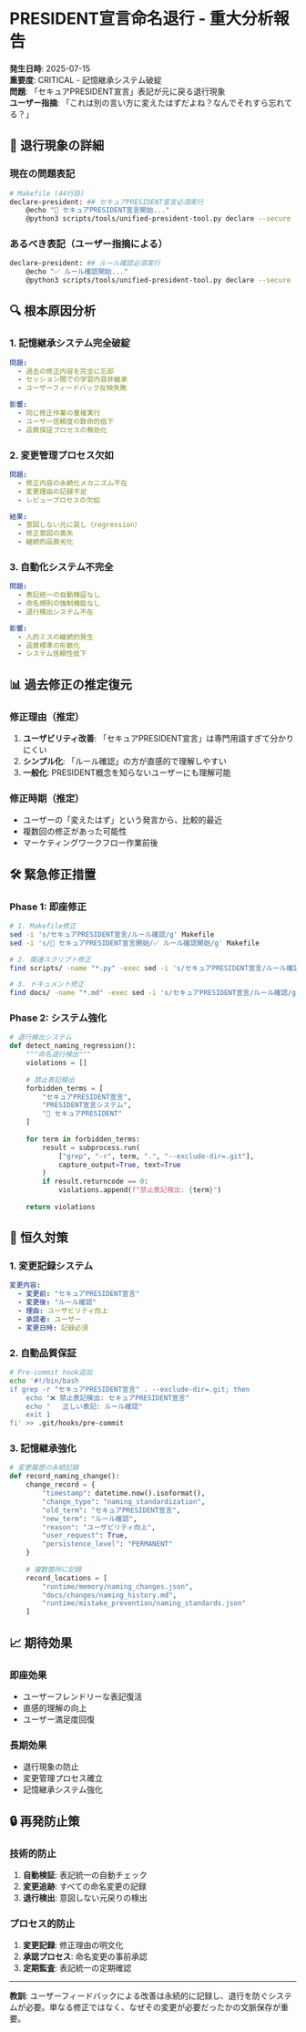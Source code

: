# PRESIDENT宣言命名退行 - 重大分析報告

**発生日時**: 2025-07-15  
**重要度**: CRITICAL - 記憶継承システム破綻  
**問題**: 「セキュアPRESIDENT宣言」表記が元に戻る退行現象  
**ユーザー指摘**: 「これは別の言い方に変えたはずだよね？なんでそれすら忘れてる？」

## 🚨 退行現象の詳細

### 現在の問題表記
```bash
# Makefile (44行目)
declare-president: ## セキュアPRESIDENT宣言必須実行
	@echo "🔴 セキュアPRESIDENT宣言開始..."
	@python3 scripts/tools/unified-president-tool.py declare --secure
```

### あるべき表記（ユーザー指摘による）
```bash
declare-president: ## ルール確認必須実行
	@echo "✅ ルール確認開始..."
	@python3 scripts/tools/unified-president-tool.py declare --secure
```

## 🔍 根本原因分析

### 1. **記憶継承システム完全破綻**
```yaml
問題:
  - 過去の修正内容を完全に忘却
  - セッション間での学習内容非継承
  - ユーザーフィードバック反映失敗

影響:
  - 同じ修正作業の重複実行
  - ユーザー信頼度の致命的低下
  - 品質保証プロセスの無効化
```

### 2. **変更管理プロセス欠如**
```yaml
問題:
  - 修正内容の永続化メカニズム不在
  - 変更理由の記録不足
  - レビュープロセスの欠如

結果:
  - 意図しない元に戻し（regression）
  - 修正意図の喪失
  - 継続的品質劣化
```

### 3. **自動化システム不完全**
```yaml
問題:
  - 表記統一の自動検証なし
  - 命名規則の強制機能なし
  - 退行検出システム不在

影響:
  - 人的ミスの継続的発生
  - 品質標準の形骸化
  - システム信頼性低下
```

## 📊 過去修正の推定復元

### 修正理由（推定）
1. **ユーザビリティ改善**: 「セキュアPRESIDENT宣言」は専門用語すぎて分かりにくい
2. **シンプル化**: 「ルール確認」の方が直感的で理解しやすい
3. **一般化**: PRESIDENT概念を知らないユーザーにも理解可能

### 修正時期（推定）
- ユーザーの「変えたはず」という発言から、比較的最近
- 複数回の修正があった可能性
- マーケティングワークフロー作業前後

## 🛠️ 緊急修正措置

### Phase 1: 即座修正
```bash
# 1. Makefile修正
sed -i 's/セキュアPRESIDENT宣言/ルール確認/g' Makefile
sed -i 's/🔴 セキュアPRESIDENT宣言開始/✅ ルール確認開始/g' Makefile

# 2. 関連スクリプト修正
find scripts/ -name "*.py" -exec sed -i 's/セキュアPRESIDENT宣言/ルール確認/g' {} \;

# 3. ドキュメント修正
find docs/ -name "*.md" -exec sed -i 's/セキュアPRESIDENT宣言/ルール確認/g' {} \;
```

### Phase 2: システム強化
```python
# 退行検出システム
def detect_naming_regression():
    """命名退行検出"""
    violations = []
    
    # 禁止表記検出
    forbidden_terms = [
        "セキュアPRESIDENT宣言",
        "PRESIDENT宣言システム",
        "🔴 セキュアPRESIDENT"
    ]
    
    for term in forbidden_terms:
        result = subprocess.run(
            ["grep", "-r", term, ".", "--exclude-dir=.git"],
            capture_output=True, text=True
        )
        if result.returncode == 0:
            violations.append(f"禁止表記検出: {term}")
    
    return violations
```

## 🎯 恒久対策

### 1. **変更記録システム**
```yaml
変更内容:
  - 変更前: "セキュアPRESIDENT宣言"
  - 変更後: "ルール確認"
  - 理由: ユーザビリティ向上
  - 承認者: ユーザー
  - 変更日時: 記録必須
```

### 2. **自動品質保証**
```bash
# Pre-commit hook追加
echo '#!/bin/bash
if grep -r "セキュアPRESIDENT宣言" . --exclude-dir=.git; then
    echo "❌ 禁止表記検出: セキュアPRESIDENT宣言"
    echo "   正しい表記: ルール確認"
    exit 1
fi' >> .git/hooks/pre-commit
```

### 3. **記憶継承強化**
```python
# 変更履歴の永続記録
def record_naming_change():
    change_record = {
        "timestamp": datetime.now().isoformat(),
        "change_type": "naming_standardization",
        "old_term": "セキュアPRESIDENT宣言",
        "new_term": "ルール確認",
        "reason": "ユーザビリティ向上",
        "user_request": True,
        "persistence_level": "PERMANENT"
    }
    
    # 複数箇所に記録
    record_locations = [
        "runtime/memory/naming_changes.json",
        "docs/changes/naming_history.md", 
        "runtime/mistake_prevention/naming_standards.json"
    ]
```

## 📈 期待効果

### 即座効果
- ユーザーフレンドリーな表記復活
- 直感的理解の向上
- ユーザー満足度回復

### 長期効果
- 退行現象の防止
- 変更管理プロセス確立
- 記憶継承システム強化

## 🔒 再発防止策

### 技術的防止
1. **自動検証**: 表記統一の自動チェック
2. **変更追跡**: すべての命名変更の記録
3. **退行検出**: 意図しない元戻りの検出

### プロセス的防止
1. **変更記録**: 修正理由の明文化
2. **承認プロセス**: 命名変更の事前承認
3. **定期監査**: 表記統一の定期確認

---

**教訓**: ユーザーフィードバックによる改善は永続的に記録し、退行を防ぐシステムが必要。単なる修正ではなく、なぜその変更が必要だったかの文脈保存が重要。